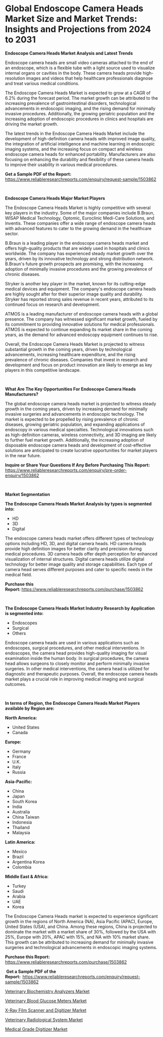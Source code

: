 <p><h1>Global Endoscope Camera Heads Market Size and Market Trends: Insights and Projections from 2024 to 2031</h1></p><p><strong>Endoscope Camera Heads Market Analysis and Latest Trends</strong></p>
<p><p>Endoscope camera heads are small video cameras attached to the end of an endoscope, which is a flexible tube with a light source used to visualize internal organs or cavities in the body. These camera heads provide high-resolution images and videos that help healthcare professionals diagnose and treat various medical conditions.</p><p>The Endoscope Camera Heads Market is expected to grow at a CAGR of 6.2% during the forecast period. The market growth can be attributed to the increasing prevalence of gastrointestinal disorders, technological advancements in endoscopic imaging, and the rising demand for minimally invasive procedures. Additionally, the growing geriatric population and the increasing adoption of endoscopic procedures in clinics and hospitals are driving the market growth.</p><p>The latest trends in the Endoscope Camera Heads Market include the development of high-definition camera heads with improved image quality, the integration of artificial intelligence and machine learning in endoscopic imaging systems, and the increasing focus on compact and wireless endoscope camera heads for enhanced portability. Manufacturers are also focusing on enhancing the durability and flexibility of these camera heads to improve their usability in various medical procedures.</p></p>
<p><strong>Get a Sample PDF of the Report:&nbsp;</strong> <a href="https://www.reliableresearchreports.com/enquiry/request-sample/1503862">https://www.reliableresearchreports.com/enquiry/request-sample/1503862</a></p>
<p>&nbsp;</p>
<p><strong>Endoscope Camera Heads Major Market Players</strong></p>
<p><p>The Endoscope Camera Heads Market is highly competitive with several key players in the industry. Some of the major companies include B.Braun, WISAP Medical Technology, Optomic, Euroclinic Medi-Care Solutions, and Inventis. These companies offer a wide range of endoscope camera heads with advanced features to cater to the growing demand in the healthcare sector.</p><p>B.Braun is a leading player in the endoscope camera heads market and offers high-quality products that are widely used in hospitals and clinics worldwide. The company has experienced steady market growth over the years, driven by its innovative technology and strong distribution network. B.Braun's future growth prospects are promising, with the increasing adoption of minimally invasive procedures and the growing prevalence of chronic diseases.</p><p>Stryker is another key player in the market, known for its cutting-edge medical devices and equipment. The company's endoscope camera heads are highly sought after for their superior image quality and durability. Stryker has reported strong sales revenue in recent years, attributed to its continued focus on research and development.</p><p>ATMOS is a leading manufacturer of endoscope camera heads with a global presence. The company has witnessed significant market growth, fueled by its commitment to providing innovative solutions for medical professionals. ATMOS is expected to continue expanding its market share in the coming years, as the demand for advanced endoscopy equipment continues to rise.</p><p>Overall, the Endoscope Camera Heads Market is projected to witness substantial growth in the coming years, driven by technological advancements, increasing healthcare expenditure, and the rising prevalence of chronic diseases. Companies that invest in research and development and focus on product innovation are likely to emerge as key players in this competitive landscape.</p></p>
<p>&nbsp;</p>
<p><strong>What Are The Key Opportunities For Endoscope Camera Heads Manufacturers?</strong></p>
<p><p>The global endoscope camera heads market is projected to witness steady growth in the coming years, driven by increasing demand for minimally invasive surgeries and advancements in endoscopic technology. The market is expected to be propelled by rising prevalence of chronic diseases, growing geriatric population, and expanding applications of endoscopy in various medical specialties. Technological innovations such as high-definition cameras, wireless connectivity, and 3D imaging are likely to further fuel market growth. Additionally, the increasing adoption of disposable endoscope camera heads and development of cost-effective solutions are anticipated to create lucrative opportunities for market players in the near future.</p></p>
<p><strong>Inquire or Share Your Questions If Any Before Purchasing This Report:</strong> <a href="https://www.reliableresearchreports.com/enquiry/pre-order-enquiry/1503862">https://www.reliableresearchreports.com/enquiry/pre-order-enquiry/1503862</a></p>
<p>&nbsp;</p>
<p><strong>Market Segmentation</strong></p>
<p><strong>The Endoscope Camera Heads Market Analysis by types is segmented into:</strong></p>
<p><ul><li>HD</li><li>3D</li><li>Digital</li></ul></p>
<p><p>The endoscope camera heads market offers different types of technology options including HD, 3D, and digital camera heads. HD camera heads provide high definition images for better clarity and precision during medical procedures. 3D camera heads offer depth perception for enhanced visualization of internal structures. Digital camera heads utilize digital technology for better image quality and storage capabilities. Each type of camera head serves different purposes and cater to specific needs in the medical field.</p></p>
<p><strong>Purchase this Report:&nbsp;</strong><a href="https://www.reliableresearchreports.com/purchase/1503862">https://www.reliableresearchreports.com/purchase/1503862</a></p>
<p>&nbsp;</p>
<p><strong>The Endoscope Camera Heads Market Industry Research by Application is segmented into:</strong></p>
<p><ul><li>Endoscopes</li><li>Surgical</li><li>Others</li></ul></p>
<p><p>Endoscope camera heads are used in various applications such as endoscopes, surgical procedures, and other medical interventions. In endoscopes, the camera head provides high-quality imaging for visual examination inside the human body. In surgical procedures, the camera head allows surgeons to closely monitor and perform minimally invasive surgeries. In other medical interventions, the camera head is utilized for diagnostic and therapeutic purposes. Overall, the endoscope camera heads market plays a crucial role in improving medical imaging and surgical outcomes.</p></p>
<p>&nbsp;</p>
<p><strong>In terms of Region, the Endoscope Camera Heads Market Players available by Region are:</strong></p>
<p>
    <p> <strong> North America: </strong>
        <ul>
            <li>United States</li>
            <li>Canada</li>
        </ul>
        </p> 
    <p> <strong> Europe: </strong>
        <ul>
            <li>Germany</li>
            <li>France</li>
            <li>U.K.</li>
            <li>Italy</li>
            <li>Russia</li>
        </ul>
        </p> 
    <p> <strong> Asia-Pacific: </strong>
        <ul>
            <li>China</li>
            <li>Japan</li>
            <li>South Korea</li>
            <li>India</li>
            <li>Australia</li>
            <li>China Taiwan</li>
            <li>Indonesia</li>
            <li>Thailand</li>
            <li>Malaysia</li>
        </ul>
        </p> 
    <p> <strong> Latin America: </strong>
        <ul>
            <li>Mexico</li>
            <li>Brazil</li>
            <li>Argentina Korea</li>
            <li>Colombia</li>
        </ul>
        </p> 
    <p> <strong> Middle East & Africa: </strong>
        <ul>
            <li>Turkey</li>
            <li>Saudi</li>
            <li>Arabia</li>
            <li>UAE</li>
            <li>Korea</li>
        </ul>
    </p>
    </p>
<p><p>The Endoscope Camera Heads market is expected to experience significant growth in the regions of North America (NA), Asia Pacific (APAC), Europe, United States (USA), and China. Among these regions, China is projected to dominate the market with a market share of 30%, followed by the USA with 25%, Europe with 20%, APAC with 15%, and NA with 10% market share. This growth can be attributed to increasing demand for minimally invasive surgeries and technological advancements in endoscopic imaging systems.</p></p>
<p><strong>Purchase this Report: </strong><a href="https://www.reliableresearchreports.com/purchase/1503862">https://www.reliableresearchreports.com/purchase/1503862</a></p>
<p>&nbsp;<strong>Get a Sample PDF of the Report:&nbsp;&nbsp;</strong><a href="https://www.reliableresearchreports.com/enquiry/request-sample/1503862">https://www.reliableresearchreports.com/enquiry/request-sample/1503862</a></p>
<p><strong></strong></p>
<p><p><a href="https://medium.com/p/3c2664d9b527/edit">Veterinary Biochemistry Analyzers Market</a></p><p><a href="https://medium.com/p/6b40cfe286da/edit">Veterinary Blood Glucose Meters Market</a></p><p><a href="https://medium.com/@scotpurdy654/x-ray-film-scanner-and-digitizer-market-trends-forecast-and-competitive-analysis-to-2031-e1d8bb596253">X-Ray Film Scanner and Digitizer Market</a></p><p><a href="https://medium.com/@scotpurdy654/veterinary-radiological-system-market-size-and-market-trends-complete-industry-overview-2024-to-c882a037599b">Veterinary Radiological System Market</a></p><p><a href="https://medium.com/@scotpurdy654/medical-grade-digitizer-market-comprehensive-assessment-by-type-application-and-geography-324fe6d478dd">Medical Grade Digitizer Market</a></p></p>